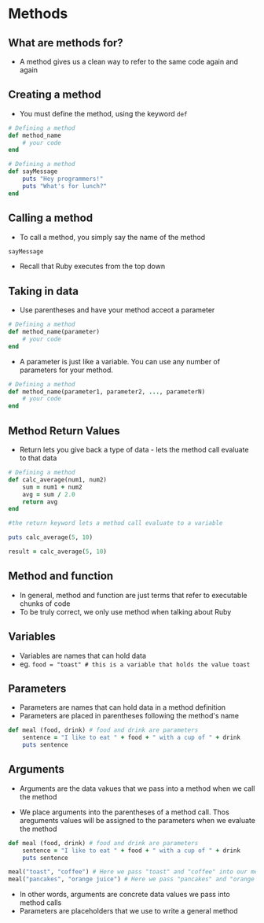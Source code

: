 # Methods

## What are methods for?

* A method gives us a clean way to refer to the same code again and again

## Creating a method

* You must define the method, using the keyword `def`

```ruby
# Defining a method
def method_name
	# your code
end
```

```ruby
# Defining a method
def sayMessage
	puts "Hey programmers!"
	puts "What's for lunch?"
end
```

## Calling a method

* To call a method, you simply say the name of the method

```ruby
sayMessage
```

* Recall that Ruby executes from the top down

## Taking in data

* Use parentheses and have your method acceot a parameter

```ruby
# Defining a method
def method_name(parameter)
	# your code
end
```

* A parameter is just like a variable. You can use any number of parameters for your method.

```ruby
# Defining a method
def method_name(parameter1, parameter2, ..., parameterN)
	# your code
end
```

## Method Return Values

* Return lets you give back a type of data - lets the method call evaluate to that data

```ruby
# Defining a method
def calc_average(num1, num2)
	sum = num1 + num2
	avg = sum / 2.0
	return avg 
end

#the return keyword lets a method call evaluate to a variable

puts calc_average(5, 10)

result = calc_average(5, 10)
```

## Method and function

* In general, method and function are just terms that refer to executable chunks of code
* To be truly correct, we only use method when talking about Ruby

## Variables 

* Variables are names that can hold data
* eg. `food = "toast" # this is a variable that holds the value toast`


## Parameters

* Parameters are names that can hold data in a method definition
* Parameters are placed in parentheses following the method's name

```ruby
def meal (food, drink) # food and drink are parameters
	sentence = "I like to eat " + food + " with a cup of " + drink
	puts sentence
```

## Arguments

* Arguments are the data vakues that we pass into a method when we call the method

* We place arguments into the parentheses of a method call. Thos areguments values will be assigned to the parameters when we evaluate the method

```ruby
def meal (food, drink) # food and drink are parameters
	sentence = "I like to eat " + food + " with a cup of " + drink
	puts sentence

meal("toast", "coffee") # Here we pass "toast" and "coffee" into our method
meal("pancakes", "orange juice") # Here we pass "pancakes" and "orange juice" into our method
```

* In other words, arguments are concrete data values we pass into method calls
* Parameters are placeholders that we use to write a general method